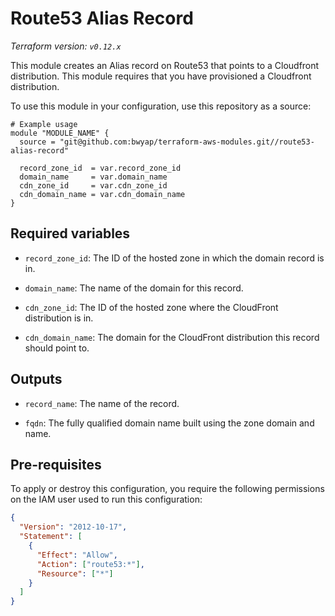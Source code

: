 # Route53 Alias Record

_Terraform version: `v0.12.x`_

This module creates an Alias record on Route53 that points to a Cloudfront distribution.
This module requires that you have provisioned a Cloudfront distribution.

To use this module in your configuration, use this repository as a source:

```hcl
# Example usage
module "MODULE_NAME" {
  source = "git@github.com:bwyap/terraform-aws-modules.git//route53-alias-record"

  record_zone_id  = var.record_zone_id
  domain_name     = var.domain_name
  cdn_zone_id     = var.cdn_zone_id
  cdn_domain_name = var.cdn_domain_name
}
```

## Required variables

- `record_zone_id`: The ID of the hosted zone in which the domain record is in.

- `domain_name`: The name of the domain for this record.

- `cdn_zone_id`: The ID of the hosted zone where the CloudFront distribution is in.

- `cdn_domain_name`: The domain for the CloudFront distribution this record should point to.

## Outputs

- `record_name`: The name of the record.

- `fqdn`: The fully qualified domain name built using the zone domain and name.

## Pre-requisites

To apply or destroy this configuration, you require the following permissions on the IAM user used to run this configuration:

```json
{
  "Version": "2012-10-17",
  "Statement": [
    {
      "Effect": "Allow",
      "Action": ["route53:*"],
      "Resource": ["*"]
    }
  ]
}
```

